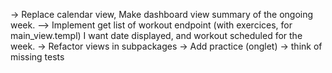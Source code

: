 -> Replace calendar view, Make dashboard view summary of the ongoing week.
--> Implement get list of workout endpoint (with exercices, for main_view.templ)
I want date displayed, and workout scheduled for the week.
-> Refactor views in subpackages
-> Add practice (onglet)
-> think of missing tests

